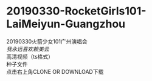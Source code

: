 # 20190330-RocketGirls101-LaiMeiyun-Guangzhou
20190330火箭少女101广州演唱会 
<br>*我永远喜欢赖美云*
<br>高清视频（ts格式）
<br>种子文件
<br>点击右上角CLONE OR DOWNLOAD下载
